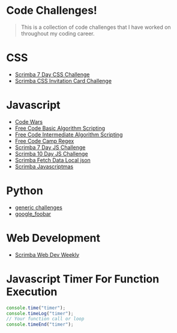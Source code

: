 # Code Challenges!

> This is a collection of code challenges that I have worked on throughout my coding career.

# CSS

- [Scrimba 7 Day CSS Challenge](./css/scrimba-7-day-challenge/readme.md)
- [Scrimba CSS Invitation Card Challenge](./css/invitation-card/readme.md)

# Javascript

- [Code Wars](./javascript/code-wars)
- [Free Code Basic Algorithm Scripting](./javascript/free-code-camp/basic-algorithm-scripting/readme.md)
- [Free Code Intermediate Algorithm Scripting](./javascript/free-code-camp/intermediate-algorithm-scripting/readme.md)
- [Free Code Camp Regex](./javascript/free-code-camp/regex/readme.md)
- [Scrimba 7 Day JS Challenge](./javascript/scrimba-7-day-challenge/readme.md)
- [Scrimba 10 Day JS Challenge](./javascript/scrimba-10-day-challenge/readme.md)
- [Scrimba Fetch Data Local json](./javascript/scrimba-fetch-data-local-json/readme.md)
- [Scrimba Javascriptmas](./scrimba-javascriptmas/readme.md)

# Python

- [generic challenges](./python/generic)
- [google_foobar](./python/google_foobar)

# Web Development

- [Scrimba Web Dev Weekly](./scrimba-web-dev-weekly/readme.md)

# Javascript Timer For Function Execution

```javascript
console.time("timer");
console.timeLog("timer");
// Your function call or loop
console.timeEnd("timer");
```

